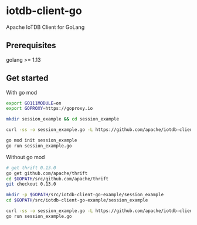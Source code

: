 # iotdb-client-go
Apache IoTDB Client for GoLang</br>

## Prerequisites

golang >= 1.13

## Get started

With go mod

```sh
export GO111MODULE=on
export GOPROXY=https://goproxy.io

mkdir session_example && cd session_example

curl -ss -o session_example.go -L https://github.com/apache/iotdb-client-go/raw/main/session_example.go

go mod init session_example
go run session_example.go
```

Without go mod

```sh
# get thrift 0.13.0
go get github.com/apache/thrift
cd $GOPATH/src/github.com/apache/thrift
git checkout 0.13.0

mkdir -p $GOPATH/src/iotdb-client-go-example/session_example
cd $GOPATH/src/iotdb-client-go-example/session_example

curl -ss -o session_example.go -L https://github.com/apache/iotdb-client-go/raw/main/session_example.go
go run session_example.go
```
